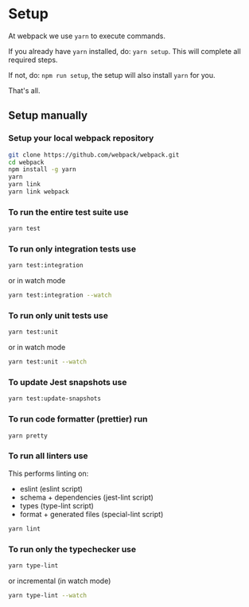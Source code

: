 # Setup

At webpack we use `yarn` to execute commands.

If you already have `yarn` installed, do: `yarn setup`. This will complete all required steps.

If not, do: `npm run setup`, the setup will also install `yarn` for you.

That's all.

## Setup manually

### Setup your local webpack repository

```bash
git clone https://github.com/webpack/webpack.git
cd webpack
npm install -g yarn
yarn
yarn link
yarn link webpack
```

### To run the entire test suite use

```bash
yarn test
```

### To run only integration tests use

```bash
yarn test:integration
```

or in watch mode

```bash
yarn test:integration --watch
```

### To run only unit tests use

```bash
yarn test:unit
```

or in watch mode

```bash
yarn test:unit --watch
```

### To update Jest snapshots use

```bash
yarn test:update-snapshots
```

### To run code formatter (prettier) run

```bash
yarn pretty
```

### To run all linters use

This performs linting on:

* eslint (eslint script)
* schema + dependencies (jest-lint script)
* types (type-lint script)
* format + generated files (special-lint script)

```bash
yarn lint
```

### To run only the typechecker use

```bash
yarn type-lint
```

or incremental (in watch mode)

```bash
yarn type-lint --watch
```
